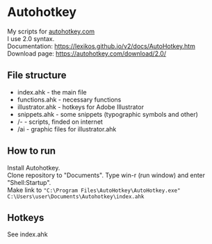 # Autohotkey
My scripts for [autohotkey.com](https://autohotkey.com/)<br>
I use 2.0 syntax.<br>
Documentation: https://lexikos.github.io/v2/docs/AutoHotkey.htm<br>
Download page: https://autohotkey.com/download/2.0/

## File structure
* index.ahk - the main file
* functions.ahk - necessary functions
* illustrator.ahk - hotkeys for Adobe Illustrator
* snippets.ahk - some snippets (typographic symbols and other)
* /- - scripts, finded on internet 
* /ai - graphic files for illustrator.ahk

## How to run
Install Autohotkey.<br>
Clone repository to "Documents".
Type win-r (run window) and enter "Shell:Startup".<br>
Make link to ```"C:\Program Files\AutoHotkey\AutoHotkey.exe" C:\Users\user\Documents\Autohotkey\index.ahk ```


## Hotkeys
See index.ahk
